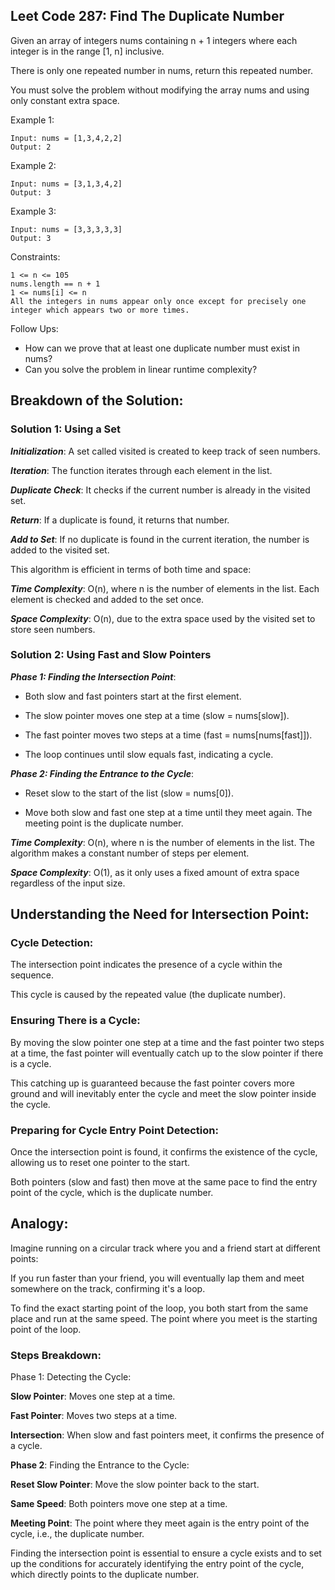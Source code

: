 ## Leet Code 287: Find The Duplicate Number
Given an array of integers nums containing n + 1 integers where each integer is in the range [1, n] inclusive.

There is only one repeated number in nums, return this repeated number.

You must solve the problem without modifying the array nums and using only constant extra space.


Example 1:

```plaintext
Input: nums = [1,3,4,2,2]
Output: 2
```

Example 2:
```plaintext
Input: nums = [3,1,3,4,2]
Output: 3
```

Example 3:
```plaintext
Input: nums = [3,3,3,3,3]
Output: 3
```

Constraints:

```plaintext
1 <= n <= 105
nums.length == n + 1
1 <= nums[i] <= n
All the integers in nums appear only once except for precisely one integer which appears two or more times.
```

Follow Ups:
-   How can we prove that at least one duplicate number must exist in nums?
-   Can you solve the problem in linear runtime complexity?


## Breakdown of the Solution:

### Solution 1: Using a Set
***Initialization***: A set called visited is created to keep track of seen numbers.

***Iteration***: The function iterates through each element in the list.

***Duplicate Check***: It checks if the current number is already in the visited set.

***Return***: If a duplicate is found, it returns that number.

***Add to Set***: If no duplicate is found in the current iteration, the number is added to the visited set.

This algorithm is efficient in terms of both time and space:

***Time Complexity***: O(n), where n is the number of elements in the list. Each element is checked and added to the set once.

***Space Complexity***: O(n), due to the extra space used by the visited set to store seen numbers.

### Solution 2: Using Fast and Slow Pointers
***Phase 1: Finding the Intersection Point***:

-   Both slow and fast pointers start at the first element.

-   The slow pointer moves one step at a time (slow = nums[slow]).

-   The fast pointer moves two steps at a time (fast = nums[nums[fast]]).

-   The loop continues until slow equals fast, indicating a cycle.

***Phase 2: Finding the Entrance to the Cycle***:

-   Reset slow to the start of the list (slow = nums[0]).

-   Move both slow and fast one step at a time until they meet again. The meeting point is the duplicate number.


***Time Complexity***: O(n), where n is the number of elements in the list. The algorithm makes a constant number of steps per element.

***Space Complexity***: O(1), as it only uses a fixed amount of extra space regardless of the input size.


## Understanding the Need for Intersection Point:
### Cycle Detection:

The intersection point indicates the presence of a cycle within the sequence.

This cycle is caused by the repeated value (the duplicate number).

### Ensuring There is a Cycle:

By moving the slow pointer one step at a time and the fast pointer two steps at a time, the fast pointer will eventually catch up to the slow pointer if there is a cycle.

This catching up is guaranteed because the fast pointer covers more ground and will inevitably enter the cycle and meet the slow pointer inside the cycle.

### Preparing for Cycle Entry Point Detection:

Once the intersection point is found, it confirms the existence of the cycle, allowing us to reset one pointer to the start.

Both pointers (slow and fast) then move at the same pace to find the entry point of the cycle, which is the duplicate number.

## Analogy:
Imagine running on a circular track where you and a friend start at different points:

If you run faster than your friend, you will eventually lap them and meet somewhere on the track, confirming it's a loop.

To find the exact starting point of the loop, you both start from the same place and run at the same speed. The point where you meet is the starting point of the loop.

### Steps Breakdown:
Phase 1: Detecting the Cycle:

**Slow Pointer**: Moves one step at a time.

**Fast Pointer**: Moves two steps at a time.

**Intersection**: When slow and fast pointers meet, it confirms the presence of a cycle.

**Phase 2**: Finding the Entrance to the Cycle:

**Reset Slow Pointer**: Move the slow pointer back to the start.

**Same Speed**: Both pointers move one step at a time.

**Meeting Point**: The point where they meet again is the entry point of the cycle, i.e., the duplicate number.

Finding the intersection point is essential to ensure a cycle exists and to set up the conditions for accurately identifying the entry point of the cycle, which directly points to the duplicate number.